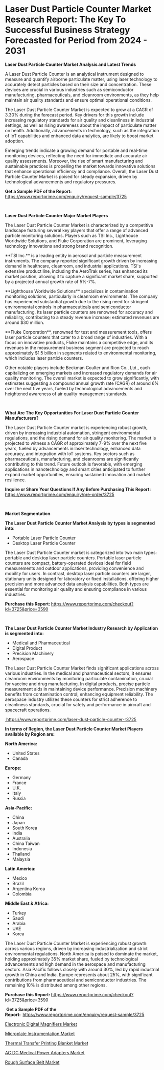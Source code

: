 <p><h1>Laser Dust Particle Counter Market Research Report: The Key To Successful Business Strategy Forecasted for Period from 2024 - 2031</h1></p><p><strong>Laser Dust Particle Counter Market Analysis and Latest Trends</strong></p>
<p><p>A Laser Dust Particle Counter is an analytical instrument designed to measure and quantify airborne particulate matter, using laser technology to accurately detect particles based on their size and concentration. These devices are crucial in various industries such as semiconductor manufacturing, pharmaceuticals, and cleanroom environments, as they help maintain air quality standards and ensure optimal operational conditions.</p><p>The Laser Dust Particle Counter Market is expected to grow at a CAGR of 3.30% during the forecast period. Key drivers for this growth include increasing regulatory standards for air quality and cleanliness in industrial settings, as well as rising awareness about the impact of particulate matter on health. Additionally, advancements in technology, such as the integration of IoT capabilities and enhanced data analytics, are likely to boost market adoption. </p><p>Emerging trends indicate a growing demand for portable and real-time monitoring devices, reflecting the need for immediate and accurate air quality assessments. Moreover, the rise of smart manufacturing and sustainable practices is propelling the market towards innovative solutions that enhance operational efficiency and compliance. Overall, the Laser Dust Particle Counter Market is poised for steady expansion, driven by technological advancements and regulatory pressures.</p></p>
<p><strong>Get a Sample PDF of the Report:&nbsp;</strong> <a href="https://www.reportprime.com/enquiry/request-sample/3725">https://www.reportprime.com/enquiry/request-sample/3725</a></p>
<p>&nbsp;</p>
<p><strong>Laser Dust Particle Counter Major Market Players</strong></p>
<p><p>The Laser Dust Particle Counter Market is characterized by a competitive landscape featuring several key players that offer a range of advanced particle monitoring solutions. Players such as TSI Inc., Lighthouse Worldwide Solutions, and Fluke Corporation are prominent, leveraging technology innovations and strong brand recognition.</p><p>**TSI Inc.** is a leading entity in aerosol and particle measurement instruments. The company reported significant growth driven by increasing demand in healthcare, cleanroom, and industrial applications. TSI's extensive product line, including the AeroTrak series, has enhanced its market position, allowing it to capture a significant market share, supported by a projected annual growth rate of 5%-7%.</p><p>**Lighthouse Worldwide Solutions** specializes in contamination monitoring solutions, particularly in cleanroom environments. The company has experienced substantial growth due to the rising need for stringent environmental controls in pharmaceuticals and semiconductor manufacturing. Its laser particle counters are renowned for accuracy and reliability, contributing to a steady revenue increase; estimated revenues are around $30 million.</p><p>**Fluke Corporation**, renowned for test and measurement tools, offers laser particle counters that cater to a broad range of industries. With a focus on innovative products, Fluke maintains a competitive edge, and its revenues in the measurement business segment are projected to reach approximately $1.5 billion in segments related to environmental monitoring, which includes laser particle counters.</p><p>Other notable players include Beckman Coulter and Rion Co., Ltd., each capitalizing on emerging markets and increased regulatory demands for air quality monitoring. The overall market is expected to grow significantly, with estimates suggesting a compound annual growth rate (CAGR) of around 6% over the next five years, fueled by technological advancements and heightened awareness of air quality management standards.</p></p>
<p>&nbsp;</p>
<p><strong>What Are The Key Opportunities For Laser Dust Particle Counter Manufacturers?</strong></p>
<p><p>The Laser Dust Particle Counter market is experiencing robust growth, driven by increasing industrial automation, stringent environmental regulations, and the rising demand for air quality monitoring. The market is projected to witness a CAGR of approximately 7-9% over the next five years, fueled by advancements in laser technology, enhanced data accuracy, and integration with IoT systems. Key sectors such as pharmaceuticals, manufacturing, and cleanrooms are significantly contributing to this trend. Future outlook is favorable, with emerging applications in nanotechnology and smart cities anticipated to further expand market opportunities, ensuring sustained innovation and market resilience.</p></p>
<p><strong>Inquire or Share Your Questions If Any Before Purchasing This Report:</strong> <a href="https://www.reportprime.com/enquiry/pre-order/3725">https://www.reportprime.com/enquiry/pre-order/3725</a></p>
<p>&nbsp;</p>
<p><strong>Market Segmentation</strong></p>
<p><strong>The Laser Dust Particle Counter Market Analysis by types is segmented into:</strong></p>
<p><ul><li>Portable Laser Particle Counter</li><li>Desktop Laser Particle Counter</li></ul></p>
<p><p>The Laser Dust Particle Counter market is categorized into two main types: portable and desktop laser particle counters. Portable laser particle counters are compact, battery-operated devices ideal for field measurements and outdoor applications, providing convenience and mobility for users. In contrast, desktop laser particle counters are larger, stationary units designed for laboratory or fixed installations, offering higher precision and more advanced data analysis capabilities. Both types are essential for monitoring air quality and ensuring compliance in various industries.</p></p>
<p><strong>Purchase this Report:&nbsp;</strong><a href="https://www.reportprime.com/checkout?id=3725&price=3590">https://www.reportprime.com/checkout?id=3725&price=3590</a></p>
<p>&nbsp;</p>
<p><strong>The Laser Dust Particle Counter Market Industry Research by Application is segmented into:</strong></p>
<p><ul><li>Medical and Pharmaceutical</li><li>Digital Product</li><li>Precision Machinery</li><li>Aerospace</li></ul></p>
<p><p>The Laser Dust Particle Counter Market finds significant applications across various industries. In the medical and pharmaceutical sectors, it ensures cleanroom environments by monitoring particulate contamination, crucial for vaccine and drug manufacturing. In digital products, precise particle measurement aids in maintaining device performance. Precision machinery benefits from contamination control, enhancing equipment reliability. The aerospace industry utilizes these counters for strict adherence to cleanliness standards, crucial for safety and performance in aircraft and spacecraft operations.</p></p>
<p><a href="https://www.reportprime.com/laser-dust-particle-counter-r3725">&nbsp;https://www.reportprime.com/laser-dust-particle-counter-r3725</a></p>
<p><strong>In terms of Region, the Laser Dust Particle Counter Market Players available by Region are:</strong></p>
<p>
    <p> <strong> North America: </strong>
        <ul>
            <li>United States</li>
            <li>Canada</li>
        </ul>
        </p> 
    <p> <strong> Europe: </strong>
        <ul>
            <li>Germany</li>
            <li>France</li>
            <li>U.K.</li>
            <li>Italy</li>
            <li>Russia</li>
        </ul>
        </p> 
    <p> <strong> Asia-Pacific: </strong>
        <ul>
            <li>China</li>
            <li>Japan</li>
            <li>South Korea</li>
            <li>India</li>
            <li>Australia</li>
            <li>China Taiwan</li>
            <li>Indonesia</li>
            <li>Thailand</li>
            <li>Malaysia</li>
        </ul>
        </p> 
    <p> <strong> Latin America: </strong>
        <ul>
            <li>Mexico</li>
            <li>Brazil</li>
            <li>Argentina Korea</li>
            <li>Colombia</li>
        </ul>
        </p> 
    <p> <strong> Middle East & Africa: </strong>
        <ul>
            <li>Turkey</li>
            <li>Saudi</li>
            <li>Arabia</li>
            <li>UAE</li>
            <li>Korea</li>
        </ul>
    </p>
    </p>
<p><p>The Laser Dust Particle Counter Market is experiencing robust growth across various regions, driven by increasing industrialization and strict environmental regulations. North America is poised to dominate the market, holding approximately 35% market share, fueled by technological advancements and high demand in the aerospace and manufacturing sectors. Asia Pacific follows closely with around 30%, led by rapid industrial growth in China and India. Europe represents about 25%, with significant contributions from pharmaceutical and semiconductor industries. The remaining 10% is distributed among other regions.</p></p>
<p><strong>Purchase this Report: </strong><a href="https://www.reportprime.com/checkout?id=3725&price=3590">https://www.reportprime.com/checkout?id=3725&price=3590</a></p>
<p>&nbsp;<strong>Get a Sample PDF of the Report:&nbsp;&nbsp;</strong><a href="https://www.reportprime.com/enquiry/request-sample/3725">https://www.reportprime.com/enquiry/request-sample/3725</a></p>
<p><strong></strong></p>
<p><p><a href="https://github.com/HeatherFernandez476/Market-Research-Report-List-1/blob/main/electronic-digital-magnifiers-market.md">Electronic Digital Magnifiers Market</a></p><p><a href="https://www.linkedin.com/pulse/global-microplate-instrumentation-market-sector-types-applications-player-zdcce?trackingId=HjoUGgJCTvKldOR644cCtQ%3D%3D">Microplate Instrumentation Market</a></p><p><a href="https://issuu.com/reportprime-2/docs/thermal-transfer-printing-blanket-m_35e6cb10acd337">Thermal Transfer Printing Blanket Market</a></p><p><a href="https://github.com/kathiestrine5ty/Market-Research-Report-List-1/blob/main/ac-dc-medical-power-adapters-market.md">AC DC Medical Power Adapters Market</a></p><p><a href="https://issuu.com/reportprime-2/docs/rough-surface-belt-market-size-2030_123aa00a37c232">Rough Surface Belt Market</a></p></p>